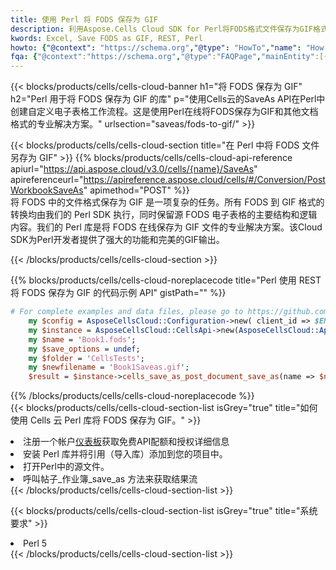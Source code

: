 ```yaml
---
title: 使用 Perl 将 FODS 保存为 GIF
description: 利用Aspose.Cells Cloud SDK for Perl将FODS格式文件保存为GIF格式文件。
kwords: Excel, Save FODS as GIF, REST, Perl
howto: {"@context": "https://schema.org","@type": "HowTo","name": "How to save FODS as GIF using the Cells Cloud Perl library.","description": "How to save FODS as GIF using the Cells Cloud Perl library.","image": {"@type": "ImageObject"},"url": "/perl/saveas/fods-to-gif/","step": [{ "@type": "HowToStep","name": "How to save FODS as GIF using the Cells Cloud Perl library. step 1", "image": {"@type": "ImageObject",},"url": "/perl/saveas/fods-to-gif/","text": "Register an account at <a href='https://dashboard.aspose.cloud/'>Dashboard</a> to get free API quota & authorization details",},{ "@type": "HowToStep","name": "How to save FODS as GIF using the Cells Cloud Perl library. step 1", "image": {"@type": "ImageObject",},"url": "/perl/saveas/fods-to-gif/","text": "Install Perl library and add the reference (import the library) to your project.",},{ "@type": "HowToStep","name": "How to save FODS as GIF using the Cells Cloud Perl library. step 1", "image": {"@type": "ImageObject",},"url": "/perl/saveas/fods-to-gif/","text": "Open the source file in Perl.",},{ "@type": "HowToStep","name": "How to save FODS as GIF using the Cells Cloud Perl library. step 1", "image": {"@type": "ImageObject",},"url": "/perl/saveas/fods-to-gif/","text": "Call post_workbook_save_as method to get the resultant stream",}, ],"supply": {"@type": "HowToSupply","name": "document"},"tool": [{"@type": "HowToTool","name": "VIM, Visual Studio Code, Eclipse"},{"@type": "HowToTool","name": "Aspose Cells"}],"totalTime": "PT6M"}
fqa: {"@context":"https://schema.org","@type":"FAQPage","mainEntity":[{"@type":"Question","name":"Why save file as other formats file in C# using REST API?","acceptedAnswer":{"@type":"Answer","text":"Documents are encoded in many ways, and some files may be incompatible with the software you use. To open and read such files, just save them as appropriate file formats.<br/><ol><li>Install .NET SDK and add the reference (import the library) to your project.</li><li>Open the source file in C# using REST API.</li><li>Call the PostWorkbookSaveAsRequest() method, passing an output filename with required extension.</li><li>Get the result of save as a separate file.</li></ol>"}},{"@type":"Question","name":"What file formats can I save as with your C# library?","acceptedAnswer":{"@type":"Answer","text":"We support a variety of file formats for conversion using .NET library, including XLSX, Excel, xls , PDF, CSV, HTML, Markdown, XML, PNG, JPG, TIFF, Json, TXT and many more."}},{"@type":"Question","name":"What is the maximum allowed file size for conversion using this .NET library?","acceptedAnswer":{"@type":"Answer","text":"There are no file size limits for format conversions using .NET library."}}]}
---
```

{{< blocks/products/cells/cells-cloud-banner h1="将 FODS 保存为 GIF" h2="Perl 用于将 FODS 保存为 GIF 的库" p="使用Cells云的SaveAs API在Perl中创建自定义电子表格工作流程。这是使用Perl在线将FODS保存为GIF和其他文档格式的专业解决方案。" urlsection="saveas/fods-to-gif/" >}}

{{< blocks/products/cells/cells-cloud-section title="在 Perl 中将 FODS 文件另存为 GIF" >}}
{{% blocks/products/cells/cells-cloud-api-reference apiurl="https://api.aspose.cloud/v3.0/cells/{name}/SaveAs" apireferenceurl="https://apireference.aspose.cloud/cells/#/Conversion/PostWorkbookSaveAs" apimethod="POST" %}}
<br/>
将 FODS 中的文件格式保存为 GIF 是一项复杂的任务。所有 FODS 到 GIF 格式的转换均由我们的 Perl SDK 执行，同时保留源 FODS 电子表格的主要结构和逻辑内容。我们的 Perl 库是将 FODS 在线保存为 GIF 文件的专业解决方案。该Cloud SDK为Perl开发者提供了强大的功能和完美的GIF输出。

{{< /blocks/products/cells/cells-cloud-section >}}

{{% blocks/products/cells/cells-cloud-noreplacecode title="Perl 使用 REST 将 FODS 保存为 GIF 的代码示例 API" gistPath="" %}}
  
```perl
# For complete examples and data files, please go to https://github.com/aspose-cells-cloud/aspose-cells-cloud-perl/
    my $config = AsposeCellsCloud::Configuration->new( client_id => $ENV{'ProductClientId'}, client_secret => $ENV{'ProductClientSecret'});
    my $instance = AsposeCellsCloud::CellsApi->new(AsposeCellsCloud::ApiClient->new( $config));
    my $name = 'Book1.fods';
    my $save_options = undef;
    my $folder = 'CellsTests';
    my $newfilename = 'Book1Saveas.gif';
    $result = $instance->cells_save_as_post_document_save_as(name => $name,save_options => $save_options, newfilename => $newfilename, folder => $folder);
```
  
{{% /blocks/products/cells/cells-cloud-noreplacecode %}}
<br/>
{{< blocks/products/cells/cells-cloud-section-list isGrey="true" title="如何使用 Cells 云 Perl 库将 FODS 保存为 GIF。" >}}
<li>注册一个帐户<a href="https://dashboard.aspose.cloud/">仪表板</a>获取免费API配额和授权详细信息</li>
<li>安装 Perl 库并将引用（导入库）添加到您的项目中。</li>
<li>打开Perl中的源文件。</li>
<li>呼叫帖子_作业簿_save_as 方法来获取结果流</li>
{{< /blocks/products/cells/cells-cloud-section-list >}}

{{< blocks/products/cells/cells-cloud-section-list isGrey="true" title="系统要求" >}}
<li>Perl 5</li>
{{< /blocks/products/cells/cells-cloud-section-list >}}
